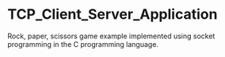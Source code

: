 # TCP_Client_Server_Application
Rock, paper, scissors game example implemented using socket programming in the C programming language.
